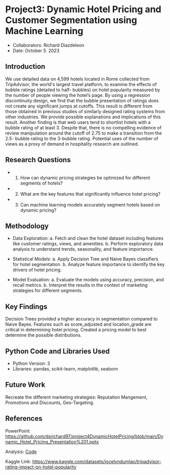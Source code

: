 # Project3: Dynamic Hotel Pricing and Customer Segmentation using Machine Learning
* Collaborators: Richard Diazdeleon
* Date: October 5. 2023


## Introduction
We use detailed data on 4,599 hotels located in Rome collected from TripAdvisor, the
world's largest travel platform, to examine the effects of
bubble ratings (detailed to half-
bubbles) on hotel popularity measured by the number of people viewing the hotel’s page.
By using a regression discontinuity design, we find that the bubble presentation of ratings
does not create any significant jumps at cutoffs. This result is different from those obtained
in previous studies of similarly designed rating systems from other industries. We provide
possible explanations and implications of this result. Another finding is that web users tend
to shortlist hotels with a bubble rating of at least 3. Despite that, there is no compelling
evidence of review manipulation around the cutoff of 2.75 to make a transition from the 2.5-
bubble rating to the 3-bubble rating. Potential uses of the number of views as a proxy of
demand in hospitality research are outlined.

## Research Questions
* 1. How can dynamic pricing strategies be optimized for different segments of hotels?
* 2. What are the key features that significantly influence hotel pricing?
* 3. Can machine learning models accurately segment hotels based on dynamic pricing?

## Methodology
* Data Exploration:
a. Fetch and clean the hotel dataset including features like customer ratings, views, and amenities.
b. Perform exploratory data analysis to understand trends, seasonality, and feature importance.

* Statistical Models:
a. Apply Decision Tree and Naive Bayes classifiers for hotel segmentation.
b. Analyze feature importance to identify the key drivers of hotel pricing.

* Model Evaluation:
a. Evaluate the models using accuracy, precision, and recall metrics.
b. Interpret the results in the context of marketing strategies for different segments.
 
## Key Findings
Decision Trees provided a higher accuracy in segmentation compared to Naive Bayes.
Features such as score_adjusted and location_grade are critical in determining hotel pricing. Created a pricing model to best determine the possible distributions.

##  Python Code and Libraries Used
* Python Version: 3
* Libraries: pandas, scikit-learn, matplotlib, seaborn
  
## Future Work
Recreate the different marketing strategies: Reputation Mangement, Promotions and Discounts, Geo-Targeting.

## References
PowerPoint: https://github.com/dsrichard97/project4DynamicHotelPricing/blob/main/Dynamic_Hotel_Pricing_Presentation%201.pptx

Analysis: [
Code](https://github.com/dsrichard97/project4DynamicHotelPricing/blob/main/Trip%20Advisor%20Marketing%20Analysis.pdf)



Kaggle Link: [
](https://www.kaggle.com/datasets/jocelyndumlao/tripadvisor-rating-impact-on-hotel-popularity)https://www.kaggle.com/datasets/jocelyndumlao/tripadvisor-rating-impact-on-hotel-popularity

